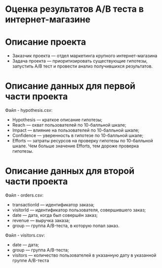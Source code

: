 # Оценка результатов A/B теста в интернет-магазине

# Описание проекта

- Заказчик проекта — отдел маркетинга крупного интернет-магазина 
- Задача проекта — приоритизировать существующие гипотезы, запустить A/B тест и провести анализ получившихся результатов.

# Описание данных для первой части проекта
Файл - hypothesis.csv:

- Hypothesis — краткое описание гипотезы;
- Reach — охват пользователей по 10-балльной шкале;
- Impact — влияние на пользователей по 10-балльной шкале;
- Confidence — уверенность в гипотезе по 10-балльной шкале;
- Efforts — затраты ресурсов на проверку гипотезы по 10-балльной шкале. Чем больше значение Efforts, тем дороже проверка гипотезы.

# Описание данных для второй части проекта
Файл - orders.csv:

- transactionId — идентификатор заказа;
- visitorId — идентификатор пользователя, совершившего заказ;
- date — дата, когда был совершён заказ;
- revenue — выручка заказа;
- group — группа A/B-теста, в которую попал заказ.

Файл - visitors.csv:

- date — дата;
- group — группа A/B-теста;
- visitors — количество пользователей в указанную дату в указанной группе A/B-теста

